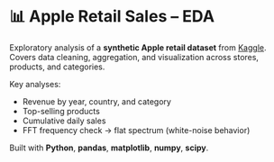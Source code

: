 # 📊 Apple Retail Sales – EDA

Exploratory analysis of a **synthetic Apple retail dataset** from [Kaggle](https://www.kaggle.com/datasets/amangarg08/apple-retail-sales-dataset).  
Covers data cleaning, aggregation, and visualization across stores, products, and categories.

Key analyses:
- Revenue by year, country, and category  
- Top-selling products  
- Cumulative daily sales  
- FFT frequency check → flat spectrum (white-noise behavior)

Built with **Python**, **pandas**, **matplotlib**, **numpy**, **scipy**.
